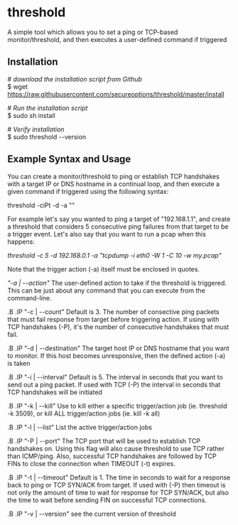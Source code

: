 # threshold
A simple tool which allows you to set a ping or TCP-based monitor/threshold, and then executes a user-defined command if triggered

## Installation
\# *download the installation script from Github*<br />
$ wget https://raw.githubusercontent.com/secureoptions/threshold/master/install<br />

\# *Run the installation script*<br />
$ sudo sh install<br />

\# *Verify installation*<br />
$ sudo threshold --version<br />

## Example Syntax and Usage
You can create a monitor/threshold to ping or establish TCP handshakes with a target IP or DNS hostname in a continual loop, and then execute a given command if triggered using the following syntax:

   threshold -ciPt -d <target> -a "<action>"

For example let's say you wanted to ping a target of "192.168.1.1", and create a threshold that considers 5 consecutive ping failures from that target to be a trigger event. Let's also say that you want to run a pcap when this happens:

   *threshold -c 5 -d 192.168.0.1 -a "tcpdump -i eth0 -W 1 -C 10 -w my.pcap"*
   
Note that the trigger action (-a) itself must be enclosed in quotes.
  

_"-a | --action"_
The user-defined action to take if the threshold is triggered. This can be just about any command that you can execute from the command-line.

.B
.IP "-c | --count"
Default is 3. The number of consective ping packets that must fail response from target before triggering action. If using with TCP handshakes (-P), it's the number of consecutive handshakes that must fail.

.B
.IP "-d | --destination"
The target host IP or DNS hostname that you want to monitor. If this host becomes unresponsive, then the defined action (-a) is taken

.B
.IP "-i | --interval"
Default is 5. The interval in seconds that you want to send out a ping packet. If used with TCP (-P) the interval in seconds that TCP handshakes will be initiated

.B
.IP "-k | --kill"
Use to kill either a specific trigger/action job (ie. threshold -k 3509), or kill ALL trigger/action jobs (ie. kill -k all)

.B
.IP "-l | --list"
List the active trigger/action jobs

.B
.IP "-P | --port"
The TCP port that will be used to establish TCP handshakes on. Using this flag will also cause threshold to use TCP rather than ICMP/ping. Also, successful TCP handshakes are followed by TCP FINs to close the connection when TIMEOUT (-t) expires.

.B
.IP "-t | --timeout"
Default is 1. The time in seconds to wait for a response back to ping or TCP SYN/ACK from target. If used with (-P) then timeout is not only the amount of time to wait for response for TCP SYN/ACK, but also the time to wait before sending FIN on successful TCP connections.

.B
.IP "-v | --version"
see the current version of threshold
